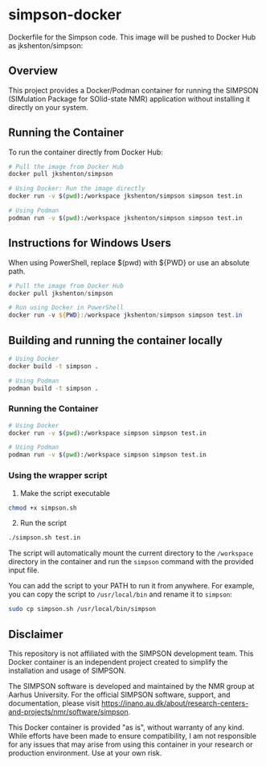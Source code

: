 # simpson-docker
Dockerfile for the Simpson code. This image will be pushed to Docker Hub as jkshenton/simpson:



## Overview
This project provides a Docker/Podman container for running the SIMPSON (SIMulation Package for SOlid-state NMR) application without installing it directly on your system.


## Running the Container

To run the container directly from Docker Hub:

```bash
# Pull the image from Docker Hub
docker pull jkshenton/simpson

# Using Docker: Run the image directly
docker run -v $(pwd):/workspace jkshenton/simpson simpson test.in

# Using Podman
podman run -v $(pwd):/workspace jkshenton/simpson simpson test.in
``` 

## Instructions for Windows Users

When using PowerShell, replace $(pwd) with ${PWD} or use an absolute path.

```powershell
# Pull the image from Docker Hub
docker pull jkshenton/simpson

# Run using Docker in PowerShell
docker run -v ${PWD}:/workspace jkshenton/simpson simpson test.in
```

## Building and running the container locally

```bash
# Using Docker
docker build -t simpson .

# Using Podman
podman build -t simpson .
```


### Running the Container

```bash
# Using Docker
docker run -v $(pwd):/workspace simpson simpson test.in

# Using Podman
podman run -v $(pwd):/workspace simpson simpson test.in

```

### Using the wrapper script

1. Make the script executable
```bash
chmod +x simpson.sh
```

2. Run the script
```bash
./simpson.sh test.in
```

The script will automatically mount the current directory to the `/workspace` directory in the container and run the `simpson` command with the provided input file.

You can add the script to your PATH to run it from anywhere. For example, you can copy the script to `/usr/local/bin` and rename it to `simpson`:
```bash
sudo cp simpson.sh /usr/local/bin/simpson
```


## Disclaimer
This repository is not affiliated with the SIMPSON development team. This Docker container is an independent project created to simplify the installation and usage of SIMPSON.

The SIMPSON software is developed and maintained by the NMR group at Aarhus University. For the official SIMPSON software, support, and documentation, please visit https://inano.au.dk/about/research-centers-and-projects/nmr/software/simpson.

This Docker container is provided "as is", without warranty of any kind. While efforts have been made to ensure compatibility, I am not responsible for any issues that may arise from using this container in your research or production environment. Use at your own risk.